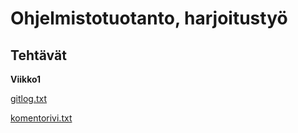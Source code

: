 # Ohjelmistotuotanto, harjoitustyö
## Tehtävät
**Viikko1**

[gitlog.txt](https://github.com/nikomakir/ot-harjoitustyo/blob/main/laskarit/viikko1/gitlog.txt)

[komentorivi.txt](https://github.com/nikomakir/ot-harjoitustyo/blob/main/laskarit/viikko1/komentorivi.txt)
